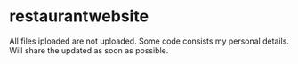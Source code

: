 # restaurantwebsite
All files iploaded are not uploaded. Some code consists my personal details. Will share the updated as soon as possible.  
